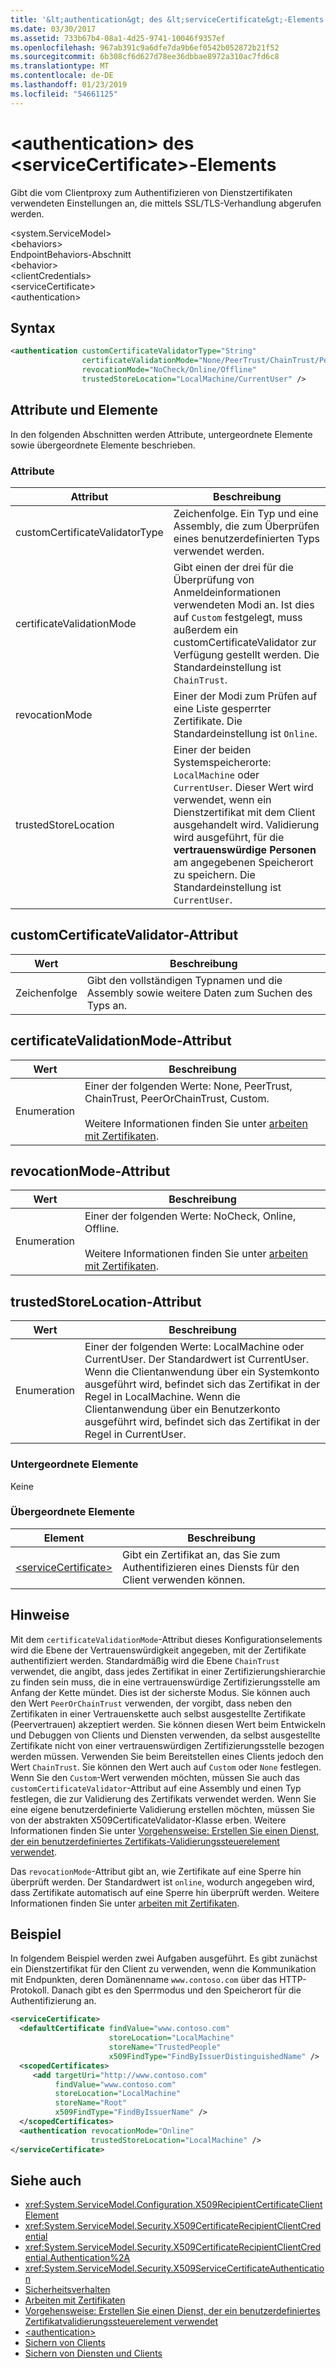 ```yaml
---
title: '&lt;authentication&gt; des &lt;serviceCertificate&gt;-Elements'
ms.date: 03/30/2017
ms.assetid: 733b67b4-08a1-4d25-9741-10046f9357ef
ms.openlocfilehash: 967ab391c9a6dfe7da9b6ef0542b052872b21f52
ms.sourcegitcommit: 6b308cf6d627d78ee36dbbae8972a310ac7fd6c8
ms.translationtype: MT
ms.contentlocale: de-DE
ms.lasthandoff: 01/23/2019
ms.locfileid: "54661125"
---
```

# <a name="ltauthenticationgt-of-ltservicecertificategt-element"></a>&lt;authentication&gt; des &lt;serviceCertificate&gt;-Elements
Gibt die vom Clientproxy zum Authentifizieren von Dienstzertifikaten verwendeten Einstellungen an, die mittels SSL/TLS-Verhandlung abgerufen werden.  
  
 \<system.ServiceModel>  
\<behaviors>  
EndpointBehaviors-Abschnitt  
\<behavior>  
\<clientCredentials>  
\<serviceCertificate>  
\<authentication>  
  
## <a name="syntax"></a>Syntax  
  
```xml  
<authentication customCertificateValidatorType="String"
                certificateValidationMode="None/PeerTrust/ChainTrust/PeerOrChainTrust/Custom"
                revocationMode="NoCheck/Online/Offline"
                trustedStoreLocation="LocalMachine/CurrentUser" />
```  
  
## <a name="attributes-and-elements"></a>Attribute und Elemente  
 In den folgenden Abschnitten werden Attribute, untergeordnete Elemente sowie übergeordnete Elemente beschrieben.  
  
### <a name="attributes"></a>Attribute  
  
|Attribut|Beschreibung|  
|---------------|-----------------|  
|customCertificateValidatorType|Zeichenfolge. Ein Typ und eine Assembly, die zum Überprüfen eines benutzerdefinierten Typs verwendet werden.|  
|certificateValidationMode|Gibt einen der drei für die Überprüfung von Anmeldeinformationen verwendeten Modi an. Ist dies auf `Custom` festgelegt, muss außerdem ein customCertificateValidator zur Verfügung gestellt werden. Die Standardeinstellung ist `ChainTrust`.|  
|revocationMode|Einer der Modi zum Prüfen auf eine Liste gesperrter Zertifikate. Die Standardeinstellung ist `Online`.|  
|trustedStoreLocation|Einer der beiden Systemspeicherorte: `LocalMachine` oder `CurrentUser`. Dieser Wert wird verwendet, wenn ein Dienstzertifikat mit dem Client ausgehandelt wird. Validierung wird ausgeführt, für die **vertrauenswürdige Personen** am angegebenen Speicherort zu speichern. Die Standardeinstellung ist `CurrentUser`.|  
  
## <a name="customcertificatevalidator-attribute"></a>customCertificateValidator-Attribut  
  
|Wert|Beschreibung|  
|-----------|-----------------|  
|Zeichenfolge|Gibt den vollständigen Typnamen und die Assembly sowie weitere Daten zum Suchen des Typs an.|  
  
## <a name="certificatevalidationmode-attribute"></a>certificateValidationMode-Attribut  
  
|Wert|Beschreibung|  
|-----------|-----------------|  
|Enumeration|Einer der folgenden Werte: None, PeerTrust, ChainTrust, PeerOrChainTrust, Custom.<br /><br /> Weitere Informationen finden Sie unter [arbeiten mit Zertifikaten](../../../../../docs/framework/wcf/feature-details/working-with-certificates.md).|  
  
## <a name="revocationmode-attribute"></a>revocationMode-Attribut  
  
|Wert|Beschreibung|  
|-----------|-----------------|  
|Enumeration|Einer der folgenden Werte: NoCheck, Online, Offline.<br /><br /> Weitere Informationen finden Sie unter [arbeiten mit Zertifikaten](../../../../../docs/framework/wcf/feature-details/working-with-certificates.md).|  
  
## <a name="trustedstorelocation-attribute"></a>trustedStoreLocation-Attribut  
  
|Wert|Beschreibung|  
|-----------|-----------------|  
|Enumeration|Einer der folgenden Werte: LocalMachine oder CurrentUser. Der Standardwert ist CurrentUser. Wenn die Clientanwendung über ein Systemkonto ausgeführt wird, befindet sich das Zertifikat in der Regel in LocalMachine. Wenn die Clientanwendung über ein Benutzerkonto ausgeführt wird, befindet sich das Zertifikat in der Regel in CurrentUser.|  
  
### <a name="child-elements"></a>Untergeordnete Elemente  
 Keine  
  
### <a name="parent-elements"></a>Übergeordnete Elemente  
  
|Element|Beschreibung|  
|-------------|-----------------|  
|[\<serviceCertificate>](../../../../../docs/framework/configure-apps/file-schema/wcf/servicecertificate-of-clientcredentials-element.md)|Gibt ein Zertifikat an, das Sie zum Authentifizieren eines Diensts für den Client verwenden können.|  
  
## <a name="remarks"></a>Hinweise  
 Mit dem `certificateValidationMode`-Attribut dieses Konfigurationselements wird die Ebene der Vertrauenswürdigkeit angegeben, mit der Zertifikate authentifiziert werden. Standardmäßig wird die Ebene `ChainTrust` verwendet, die angibt, dass jedes Zertifikat in einer Zertifizierungshierarchie zu finden sein muss, die in eine vertrauenswürdige Zertifizierungsstelle am Anfang der Kette mündet. Dies ist der sicherste Modus. Sie können auch den Wert `PeerOrChainTrust` verwenden, der vorgibt, dass neben den Zertifikaten in einer Vertrauenskette auch selbst ausgestellte Zertifikate (Peervertrauen) akzeptiert werden. Sie können diesen Wert beim Entwickeln und Debuggen von Clients und Diensten verwenden, da selbst ausgestellte Zertifikate nicht von einer vertrauenswürdigen Zertifizierungsstelle bezogen werden müssen. Verwenden Sie beim Bereitstellen eines Clients jedoch den Wert `ChainTrust`. Sie können den Wert auch auf `Custom` oder `None` festlegen. Wenn Sie den `Custom`-Wert verwenden möchten, müssen Sie auch das `customCertificateValidator`-Attribut auf eine Assembly und einen Typ festlegen, die zur Validierung des Zertifikats verwendet werden. Wenn Sie eine eigene benutzerdefinierte Validierung erstellen möchten, müssen Sie von der abstrakten X509CertificateValidator-Klasse erben. Weitere Informationen finden Sie unter [Vorgehensweise: Erstellen Sie einen Dienst, der ein benutzerdefiniertes Zertifikats-Validierungssteuerelement verwendet](../../../../../docs/framework/wcf/extending/how-to-create-a-service-that-employs-a-custom-certificate-validator.md).  
  
 Das `revocationMode`-Attribut gibt an, wie Zertifikate auf eine Sperre hin überprüft werden. Der Standardwert ist `online`, wodurch angegeben wird, dass Zertifikate automatisch auf eine Sperre hin überprüft werden. Weitere Informationen finden Sie unter [arbeiten mit Zertifikaten](../../../../../docs/framework/wcf/feature-details/working-with-certificates.md).  
  
## <a name="example"></a>Beispiel  
 In folgendem Beispiel werden zwei Aufgaben ausgeführt. Es gibt zunächst ein Dienstzertifikat für den Client zu verwenden, wenn die Kommunikation mit Endpunkten, deren Domänenname `www.contoso.com` über das HTTP-Protokoll. Danach gibt es den Sperrmodus und den Speicherort für die Authentifizierung an.  
  
```xml  
<serviceCertificate>
  <defaultCertificate findValue="www.contoso.com"
                      storeLocation="LocalMachine"
                      storeName="TrustedPeople"
                      x509FindType="FindByIssuerDistinguishedName" />
  <scopedCertificates>
     <add targetUri="http://www.contoso.com"
          findValue="www.contoso.com"
          storeLocation="LocalMachine"
          storeName="Root"
          x509FindType="FindByIssuerName" />
  </scopedCertificates>
  <authentication revocationMode="Online"
                  trustedStoreLocation="LocalMachine" />
</serviceCertificate>
```  
  
## <a name="see-also"></a>Siehe auch
- <xref:System.ServiceModel.Configuration.X509RecipientCertificateClientElement>
- <xref:System.ServiceModel.Security.X509CertificateRecipientClientCredential>
- <xref:System.ServiceModel.Security.X509CertificateRecipientClientCredential.Authentication%2A>
- <xref:System.ServiceModel.Security.X509ServiceCertificateAuthentication>
- [Sicherheitsverhalten](../../../../../docs/framework/wcf/feature-details/security-behaviors-in-wcf.md)
- [Arbeiten mit Zertifikaten](../../../../../docs/framework/wcf/feature-details/working-with-certificates.md)
- [Vorgehensweise: Erstellen Sie einen Dienst, der ein benutzerdefiniertes Zertifikatvalidierungssteuerelement verwendet](../../../../../docs/framework/wcf/extending/how-to-create-a-service-that-employs-a-custom-certificate-validator.md)
- [\<authentication>](../../../../../docs/framework/configure-apps/file-schema/wcf/authentication-of-clientcertificate-element.md)
- [Sichern von Clients](../../../../../docs/framework/wcf/securing-clients.md)
- [Sichern von Diensten und Clients](../../../../../docs/framework/wcf/feature-details/securing-services-and-clients.md)
